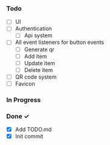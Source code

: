 ### Todo

<!-- - [ ] Work on the website ~3d #feat @john 2020-03-20
- [ ] Fix the homepage ~1d #bug @jane
  - [ ] Sub-task or description -->

- [ ] UI
- [ ] Authentication
  - [ ] Api system
- [ ] All event listeners for button events
  - [ ] Generate qr
  - [ ] Add item
  - [ ] Update item
  - [ ] Delete item
- [ ] QR code system
- [ ] Favicon

### In Progress

<!-- - [ ] Work on Github Repo [JIRA-345] -->

### Done ✓

- [x] Add TODO.md
- [x] Init commit
